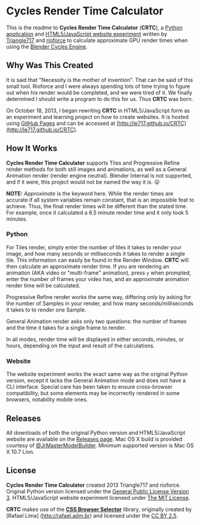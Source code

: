 Cycles Render Time Calculator
=============================

This is the readme to **Cycles Render Time Calculator** (**CRTC**), a [Python  application](http://www.python.org)
and [HTML5/JavaScript website experiment](http://le717.github.io/CRTC) written by
[Triangle717](http://Triangle717.WordPress.com) and [rioforce](http://rioforce.WordPress.com)
to calculate approximate GPU render times when using the [Blender Cycles Engine](http://www.blender.org).

Why Was This Created
--------------------

It is said that "Necessity is the mother of invention". That can be said of this small tool.
Rioforce and I were always spending lots of time trying to figure out when his render would be completed,
and we were tired of it. We finally determined I should write a program to do this for us.
Thus **CRTC** was born.

On October 18, 2013, I began rewriting **CRTC** in HTML5/JavaScript form
as an experiment and learning project on how to create websites. It is hosted using [GitHub Pages](http://pages.github.com)
and can be accessed at [http://le717.github.io/CRTC](http://le717.github.io/CRTC).

How It Works
------------

**Cycles Render Time Calculator** supports Tiles and Progressive Refine render methods
for both still images and animations, as well as a General Animation render (render engine neutral).
Blender Internal is not supported, and if it were, this project would not be named the way it is. :stuck_out_tongue:

**NOTE:** _Approximate_ is the keyword here. While the render times are accurate if all system variables remain constant,
that is an impossible feat to achieve. Thus, the final render times will be different than the stated time.
For example, once it calculated a 6.5 minute render time and it  only took 5 minutes.

### Python ###

For Tiles render, simply enter the number of tiles it takes to render your image,
and how many seconds or milliseconds it takes to render a single tile.
This information can easily be found in the Render Window. **CRTC** will then calculate an approximate render time.
If you are rendering an animation (AKA video or "multi-frame" animation), press `y` when prompted,
enter the number of frames your video has, and an approximate animation render time will be calculated.

Progressive Refine render works the same way, differing only by asking for the number of Samples in your render,
and how many seconds/milliseconds it takes to to render one Sample.

General Animation render asks only two questions: the number of frames and the time it takes for a single frame to render.

In all modes, render time will be displayed in either seconds, minutes, or hours,
depending on the input and result of the calculations.

### Website ###

The website experiment works the exact same way as the original Python version, except it lacks the General Animation mode
and does not have a CLI interface. Special care has been taken to ensure cross-browser compatibility,
but some elements may be incorrectly rendered in some browsers, notability mobile ones.

Releases
--------

All downloads of both the original Python version and HTML5/JavaScript website are available on the [Releases page](https://github.com/le717/CRTC/releases).
Mac OS X build is provided courtesy of [@JrMasterModelBuilder](https://github.com/JrMasterModelBuilder). Minimum supported version is Mac OS X 10.7 Lion.

License
-------

**Cycles Render Time Calculator** created 2013 Triangle717 and rioforce.
Original Python version licensed under the
[General Public License Version 3](http://www.gnu.org/licenses/gpl.html).
HTML5/JavaScript website experiment licensed under
[The MIT License](http://opensource.org/licenses/MIT).

**CRTC** makes use of the [**CSS Browser Selector**](https://github.com/verbatim/css_browser_selector) library,
originally created by [Rafael Lima] (http://rafael.adm.br) and licensed under the
[CC BY 2.5](http://creativecommons.org/licenses/by/2.5/).
